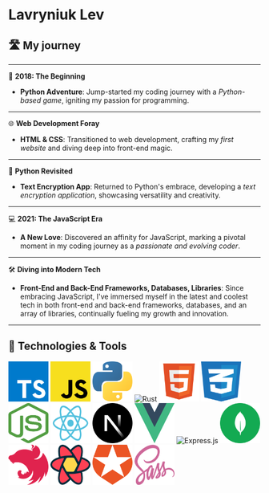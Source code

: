 # Lavryniuk Lev

## 🛣️ My journey

---

🌟 **2018: The Beginning**

- **Python Adventure**: Jump-started my coding journey with a _Python-based game_, igniting my passion for programming.

---

🌐 **Web Development Foray**

- **HTML & CSS**: Transitioned to web development, crafting my _first website_ and diving deep into front-end magic.

---

🔐 **Python Revisited**

- **Text Encryption App**: Returned to Python's embrace, developing a _text encryption application_, showcasing versatility and creativity.

---

💻 **2021: The JavaScript Era**

- **A New Love**: Discovered an affinity for JavaScript, marking a pivotal moment in my coding journey as a _passionate and evolving coder_.

---

🛠️ **Diving into Modern Tech**

- **Front-End and Back-End Frameworks, Databases, Libraries**: Since embracing JavaScript, I've immersed myself in the latest and coolest tech in both front-end and back-end frameworks, databases, and an array of libraries, continually fueling my growth and innovation.

---

## 🔧 Technologies & Tools

<div>
<img src="./images/typescript-seeklogo.com.svg" alt="TypeScript" width="80" height="80"/>
<img src="./images/javascript-js-seeklogo.com.svg" alt="JavaScript" width="80" height="80"/>
<img src="./images/python-seeklogo.com.svg" alt="Python" width="80" height="80"/>
<img src="https://www.rust-lang.org/logos/rust-logo-128x128.png" alt="Rust" width="80" height="80"/>
<img src="./images/html5-without-wordmark-color.svg" alt="HTML5" width="80" height="80"/>
<img src="./images/css-3-seeklogo.com.svg" alt="CSS3" width="80" height="80"/>
<img src="./images/nodejs-seeklogo.com.svg" alt="Node.js" width="80" height="80"/>
<img src="./images/react-seeklogo.com.svg" alt="React" width="80" height="80"/>
<img src="./images/next-js-icon-seeklogo.com.svg" alt="Next.js" width="80" height="80"/>
<img src="./images/vue.svg" alt="Next.js" width="80" height="80"/>

<img src="https://github.com/openjs-foundation/artwork/blob/master/projects/express/express-hex-sticker.png" alt="Express.js" width="80" height="80"/>
<img src="./images/mongodb-seeklogo.com.svg" alt="MongoDB" width="80" height="80"/>
<img src="./images/nestjs-seeklogo.com.svg" alt="NestJS" width="80" height="80"/>
<img src="./images/react-query-seeklogo.com.svg" alt="React Query" width="80" height="80"/>
<img src="./images/auth0-seeklogo.com.svg" alt="Auth0" width="80" height="80"/>
<img src="./images/sass-seeklogo.com.svg" alt="Sass" width="80" height="80"/>
<div>
